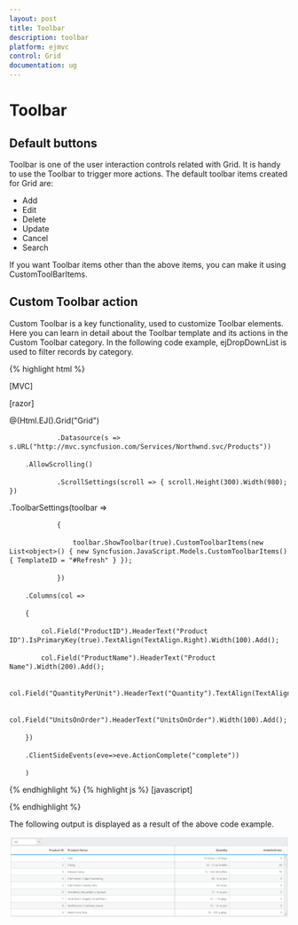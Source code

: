 ```yaml
---
layout: post
title: Toolbar
description: toolbar 
platform: ejmvc
control: Grid
documentation: ug
---
```


# Toolbar 

## Default buttons

Toolbar is one of the user interaction controls related with Grid. It is handy to use the Toolbar to trigger more actions. The default toolbar items created for Grid are:

* Add
* Edit
* Delete
* Update
* Cancel
* Search

If you want Toolbar items other than the above items, you can make it using CustomToolBarItems.

## Custom Toolbar action

Custom Toolbar is a key functionality, used to customize Toolbar elements. Here you can learn in detail about the Toolbar template and its actions in the Custom Toolbar category. In the following code example, ejDropDownList is used to filter records by category.



{% highlight html %}

[MVC]



[razor]

<script id="Refresh" type="text/x-jsrender">

    <select id="products">

        <option value="">All</option>

        <option value="2">Drinks</option>

        <option value="4">Dairy Products</option>

        <option value="3">Packages</option>

    </select>

</script>

@(Html.EJ().Grid<Object>("Grid")

                .Datasource(s => s.URL("http://mvc.syncfusion.com/Services/Northwnd.svc/Products"))

        .AllowScrolling()

                .ScrollSettings(scroll => { scroll.Height(300).Width(980); })

.ToolbarSettings(toolbar =>

                {

                    toolbar.ShowToolbar(true).CustomToolbarItems(new List<object>() { new Syncfusion.JavaScript.Models.CustomToolbarItems() { TemplateID = "#Refresh" } });

                })

        .Columns(col =>

        {

            col.Field("ProductID").HeaderText("Product ID").IsPrimaryKey(true).TextAlign(TextAlign.Right).Width(100).Add();

            col.Field("ProductName").HeaderText("Product Name").Width(200).Add();

            col.Field("QuantityPerUnit").HeaderText("Quantity").TextAlign(TextAlign.Right).Width(100).Add();

            col.Field("UnitsOnOrder").HeaderText("UnitsOnOrder").Width(100).Add();

        })

        .ClientSideEvents(eve=>eve.ActionComplete("complete"))

        )
{% endhighlight  %}
{% highlight js %}
[javascript]

<script>

    function complete(args) {

        var gridObj = $("#Grid").data("ejGrid");

        $("#products").ejDropDownList({

            selectedItem: 0,

change: function (args) {

                if (this.getSelectedValue() != "")

                    $("#Grid").ejGrid("model.query", new ej.Query().where("CategoryID", ej.FilterOperators.equal, parseInt(this.getSelectedValue(), 10)));

                else

                    $("#Grid").ejGrid("model.query", new ej.Query());

                gridObj.refreshContent(true);

            }

        });

    }

</script>

{% endhighlight  %}



The following output is displayed as a result of the above code example.



![](Toolbar_images/Toolbar_img1.png)



